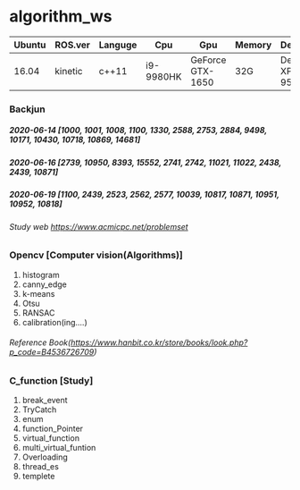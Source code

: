 # algorithm_ws
|Ubuntu|ROS.ver|Languge|Cpu|Gpu|Memory|Device|
|------|---|---|---|---|---|---|
|16.04|kinetic|c++11|i9-9980HK|GeForce GTX-1650|32G|Dell-XPS-9570|

### Backjun
##### 2020-06-14 [1000, 1001, 1008, 1100, 1330, 2588, 2753, 2884, 9498, 10171, 10430, 10718, 10869, 14681]
##### 2020-06-16 [2739, 10950, 8393, 15552, 2741, 2742, 11021, 11022, 2438, 2439, 10871]
##### 2020-06-19 [1100, 2439, 2523, 2562, 2577, 10039, 10817, 10871, 10951, 10952, 10818]
###### Study web https://www.acmicpc.net/problemset

### __Opencv__ [Computer vision(Algorithms)]
1. histogram
2. canny_edge
3. k-means
4. Otsu
5. RANSAC
6. calibration(ing....)
###### Reference Book(https://www.hanbit.co.kr/store/books/look.php?p_code=B4536726709)


### **C_function** [Study]
1. break_event
2. TryCatch
3. enum
4. function_Pointer
5. virtual_function
6. multi_virtual_funtion
7. Overloading
8. thread_es
9. templete
